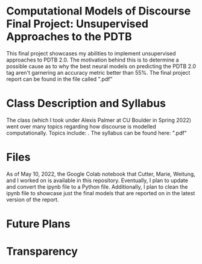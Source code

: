 # Computational Models of Discourse Final Project:  Unsupervised Approaches to the PDTB
This final project showcases my abilities to implement unsupervised approaches to PDTB 2.0.  The motivation behind this is to determine a possible cause as to why the best neural models on predicting the PDTB 2.0 tag aren't garnering an accuracy metric better than 55%. The final project report can be found in the file called ".pdf"

# Class Description and Syllabus
The class (which I took under Alexis Palmer at CU Boulder in Spring 2022) went over many topics regarding how discourse is modelled computationally.  Topics include: . The syllabus can be found here: ".pdf"

# Files
As of May 10, 2022, the Google Colab notebook that Cutter, Marie, Weitung, and I worked on is available in this repository. Eventually, I plan to update and convert the ipynb file to a Python file. Additionally, I plan to clean the ipynb file to showcase just the final models that are reported on in the latest version of the report.

# Future Plans


# Transparency
